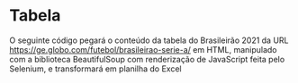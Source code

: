 # Tabela
 O seguinte código pegará o conteúdo da tabela do Brasileirão 2021 da URL https://ge.globo.com/futebol/brasileirao-serie-a/ em HTML, manipulado com a biblioteca BeautifulSoup com renderização de JavaScript feita pelo Selenium, e transformará em planilha do Excel
